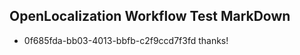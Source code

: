 ## OpenLocalization Workflow Test MarkDown
* 0f685fda-bb03-4013-bbfb-c2f9ccd7f3fd 
thanks!<!--HONumber=Mar16_HO3-->
